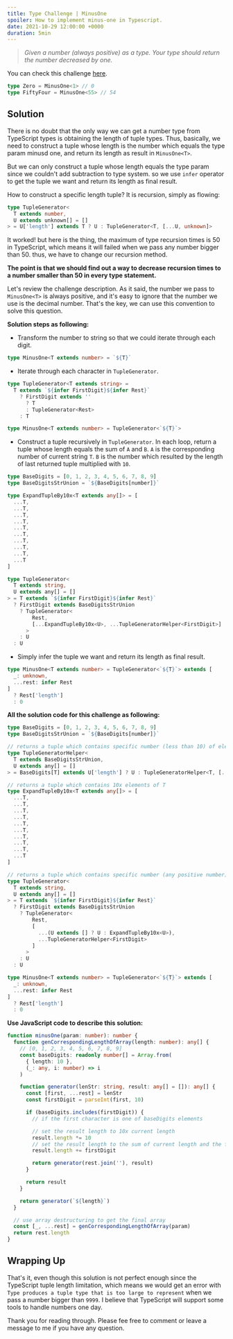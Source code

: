 ```yaml
---
title: Type Challenge | MinusOne
spoiler: How to implement minus-one in Typescript.
date: 2021-10-29 12:00:00 +0000
duration: 5min
---
```


> _Given a number (always positive) as a type. Your type should return the number decreased by one._

You can check this challenge [here](https://github.com/fenghan34/type-challenges/blob/master/questions/2257-medium-minusone/README.md).

```ts
type Zero = MinusOne<1> // 0
type FiftyFour = MinusOne<55> // 54
```

## Solution

There is no doubt that the only way we can get a number type from TypeScript types is obtaining the length of tuple types. Thus, basically, we need to construct a tuple whose length is the number which equals the type param minusd one, and return its length as result in `MinusOne<T>`.

But we can only construct a tuple whose length equals the type param since we couldn't add subtraction to type system. so we use `infer` operator to get the tuple we want and return its length as final result.

How to construct a specific length tuple? It is recursion, simply as flowing:

```ts
type TupleGenerator<
  T extends number,
  U extends unknown[] = []
> = U['length'] extends T ? U : TupleGenerator<T, [...U, unknown]>
```

It worked! but here is the thing, the maximum of type recursion times is 50 in TypeScript, which means it will failed when we pass any number bigger than 50. thus, we have to change our recursion method.

**The point is that we should find out a way to decrease recursion times to a number smaller than 50 in every type statement.**

Let's review the challenge description. As it said, the number we pass to `MinusOne<T>` is always positive, and it's easy to ignore that the number we use is the decimal number. That's the key, we can use this convention to solve this question.

**Solution steps as following:**

- Transform the number to string so that we could iterate through each digit.

```ts
type MinusOne<T extends number> = `${T}`
```

- Iterate through each character in `TupleGenerator`.

```ts
type TupleGenerator<T extends string> =
  T extends `${infer FirstDigit}${infer Rest}`
    ? FirstDigit extends ''
      ? T
      : TupleGenerator<Rest>
    : T

type MinusOne<T extends number> = TupleGenerator<`${T}`>
```

- Construct a tuple recursively in `TupleGenerator`. In each loop, return a tuple whose length equals the sum of `A` and `B`.
  `A` is the corresponding number of current string `T`.
  `B` is the number which resulted by the length of last returned tuple multiplied with `10`.

```ts
type BaseDigits = [0, 1, 2, 3, 4, 5, 6, 7, 8, 9]
type BaseDigitsStrUnion = `${BaseDigits[number]}`

type ExpandTupleBy10x<T extends any[]> = [
  ...T,
  ...T,
  ...T,
  ...T,
  ...T,
  ...T,
  ...T,
  ...T,
  ...T,
  ...T
]

type TupleGenerator<
  T extends string,
  U extends any[] = []
> = T extends `${infer FirstDigit}${infer Rest}`
  ? FirstDigit extends BaseDigitsStrUnion
    ? TupleGenerator<
        Rest,
        [...ExpandTupleBy10x<U>, ...TupleGeneratorHelper<FirstDigit>]
      >
    : U
  : U
```

- Simply infer the tuple we want and return its length as final result.

```ts
type MinusOne<T extends number> = TupleGenerator<`${T}`> extends [
  _: unknown,
  ...rest: infer Rest
]
  ? Rest['length']
  : 0
```

**All the solution code for this challenge as following:**

```ts
type BaseDigits = [0, 1, 2, 3, 4, 5, 6, 7, 8, 9]
type BaseDigitsStrUnion = `${BaseDigits[number]}`

// returns a tuple which contains specific number (less than 10) of elements
type TupleGeneratorHelper<
  T extends BaseDigitsStrUnion,
  U extends any[] = []
> = BaseDigits[T] extends U['length'] ? U : TupleGeneratorHelper<T, [...U, any]>

// returns a tuple which contains 10x elements of T
type ExpandTupleBy10x<T extends any[]> = [
  ...T,
  ...T,
  ...T,
  ...T,
  ...T,
  ...T,
  ...T,
  ...T,
  ...T,
  ...T
]

// returns a tuple which contains specific number (any positive number) of elements
type TupleGenerator<
  T extends string,
  U extends any[] = []
> = T extends `${infer FirstDigit}${infer Rest}`
  ? FirstDigit extends BaseDigitsStrUnion
    ? TupleGenerator<
        Rest,
        [
          ...(U extends [] ? U : ExpandTupleBy10x<U>),
          ...TupleGeneratorHelper<FirstDigit>
        ]
      >
    : U
  : U

type MinusOne<T extends number> = TupleGenerator<`${T}`> extends [
  _: unknown,
  ...rest: infer Rest
]
  ? Rest['length']
  : 0
```

**Use JavaScript code to describe this solution:**

```ts
function minusOne(param: number): number {
  function genCorrespondingLengthOfArray(length: number): any[] {
    // [0, 1, 2, 3, 4, 5, 6, 7, 8, 9]
    const baseDigits: readonly number[] = Array.from(
      { length: 10 },
      (_: any, i: number) => i
    )

    function generator(lenStr: string, result: any[] = []): any[] {
      const [first, ...rest] = lenStr
      const firstDigit = parseInt(first, 10)

      if (baseDigits.includes(firstDigit)) {
        // if the first character is one of baseDigits elements

        // set the result length to 10x current length
        result.length *= 10
        // set the result length to the sum of current length and the first digit
        result.length += firstDigit

        return generator(rest.join(''), result)
      }

      return result
    }

    return generator(`${length}`)
  }

  // use array destructuring to get the final array
  const [_, ...rest] = genCorrespondingLengthOfArray(param)
  return rest.length
}
```

## Wrapping Up

That's it, even though this solution is not perfect enough since the TypeScript tuple length limitation, which means we would get an error with `Type produces a tuple type that is too large to represent` when we pass a number bigger than `9999`. I believe that TypeScript will support some tools to handle numbers one day.

Thank you for reading through. Please fee free to comment or leave a message to me if you have any question.
